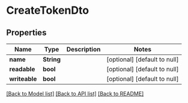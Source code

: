 # CreateTokenDto

## Properties
| Name          | Type       | Description | Notes                        |
| ------------- | ---------- | ----------- | ---------------------------- |
| **name**      | **String** |             | [optional] [default to null] |
| **readable**  | **bool**   |             | [optional] [default to null] |
| **writeable** | **bool**   |             | [optional] [default to null] |

[[Back to Model list]](../README.md#documentation-for-models) [[Back to API list]](../README.md#documentation-for-api-endpoints) [[Back to README]](../README.md)
